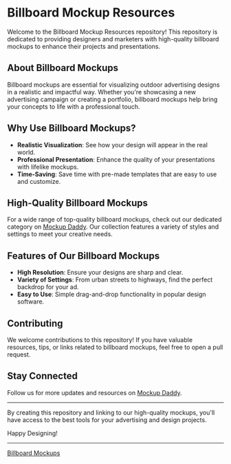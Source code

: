 # Billboard Mockup Resources

Welcome to the Billboard Mockup Resources repository! This repository is dedicated to providing designers and marketers with high-quality billboard mockups to enhance their projects and presentations.

## About Billboard Mockups

Billboard mockups are essential for visualizing outdoor advertising designs in a realistic and impactful way. Whether you're showcasing a new advertising campaign or creating a portfolio, billboard mockups help bring your concepts to life with a professional touch.

## Why Use Billboard Mockups?

- **Realistic Visualization**: See how your design will appear in the real world.
- **Professional Presentation**: Enhance the quality of your presentations with lifelike mockups.
- **Time-Saving**: Save time with pre-made templates that are easy to use and customize.

## High-Quality Billboard Mockups

For a wide range of top-quality billboard mockups, check out our dedicated category on [Mockup Daddy](https://www.mockupdaddy.com/billboard-mockup). Our collection features a variety of styles and settings to meet your creative needs.

## Features of Our Billboard Mockups

- **High Resolution**: Ensure your designs are sharp and clear.
- **Variety of Settings**: From urban streets to highways, find the perfect backdrop for your ad.
- **Easy to Use**: Simple drag-and-drop functionality in popular design software.

## Contributing

We welcome contributions to this repository! If you have valuable resources, tips, or links related to billboard mockups, feel free to open a pull request.

## Stay Connected

Follow us for more updates and resources on [Mockup Daddy](https://www.mockupdaddy.com).

---

By creating this repository and linking to our high-quality mockups, you'll have access to the best tools for your advertising and design projects.

Happy Designing!

---

[Billboard Mockups](https://www.mockupdaddy.com/billboard-mockup)
